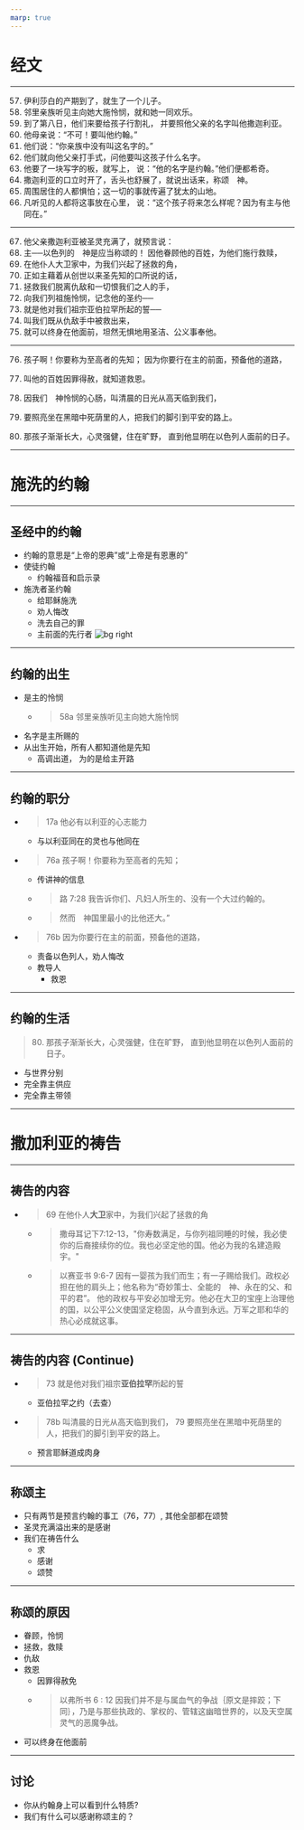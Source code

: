 ```yaml
---
marp: true
---
```


<style>
section {
    /* padding-left: 100px; */
    font-size: 220%;
}
</style>

# 经文
<!-- _class: invert -->

---
<style scoped>
section {
    font-size: 180%;
}
</style>

57.	伊利莎白的产期到了，就生了一个儿子。
58.	邻里亲族听见主向她大施怜悯，就和她一同欢乐。
59.	到了第八日，他们来要给孩子行割礼，
    并要照他父亲的名字叫他撒迦利亚。
60.	他母亲说：“不可！要叫他约翰。”
61.	他们说：“你亲族中没有叫这名字的。”
62.	他们就向他父亲打手式，问他要叫这孩子什么名字。
63.	他要了一块写字的板，就写上，
    说：“他的名字是约翰。”他们便都希奇。
64.	撒迦利亚的口立时开了，舌头也舒展了，就说出话来，称颂　神。
65.	周围居住的人都惧怕；这一切的事就传遍了犹太的山地。
66.	凡听见的人都将这事放在心里，
    说：“这个孩子将来怎么样呢？因为有主与他同在。”

---
<style scoped>
section {
    font-size: 180%;
}
</style>

67.	他父亲撒迦利亚被圣灵充满了，就预言说：
68.	主──以色列的　神是应当称颂的！
    因他眷顾他的百姓，为他们施行救赎，
69.	在他仆人大卫家中，为我们兴起了拯救的角，
70.	正如主藉着从创世以来圣先知的口所说的话，
71.	拯救我们脱离仇敌和一切恨我们之人的手，
72.	向我们列祖施怜悯，记念他的圣约──
73.	就是他对我们祖宗亚伯拉罕所起的誓──
74.	叫我们既从仇敌手中被救出来，
75.	就可以终身在他面前，坦然无惧地用圣洁、公义事奉他。

---
<style scoped>
section {
    font-size: 180%;
}
</style>

76.	孩子啊！你要称为至高者的先知；
    因为你要行在主的前面，预备他的道路，
77.	叫他的百姓因罪得赦，就知道救恩。

78.	因我们　神怜悯的心肠，叫清晨的日光从高天临到我们，
79.	要照亮坐在黑暗中死荫里的人，把我们的脚引到平安的路上。

80.	那孩子渐渐长大，心灵强健，住在旷野，
    直到他显明在以色列人面前的日子。

---
# 施洗的约翰
<!-- _class: invert -->
---

## 圣经中的约翰

* 约翰的意思是“上帝的恩典”或“上帝是有恩惠的”
* 使徒约翰
    * 约翰福音和启示录
* 施洗者圣约翰
    * 给耶稣施洗
    * 劝人悔改
    * 洗去自己的罪
    * 主前面的先行者
![bg right](2023-03-08-18-49-08.png)
<!--
提问还有哪些约翰
- 　　三、称呼马可的约翰(徒十二章12节)，即写马可福音的马可。
- 　　四、大祭司的亲族约翰(徒四章6节)。
- 　　五、彼得的父亲约翰，又称为约拿(约二十一章15节；太十六章17节)。
-->
---

## 约翰的出生
* 是主的怜悯
    * > 58a 邻里亲族听见主向她大施怜悯
* 名字是主所赐的
* 从出生开始，所有人都知道他是先知
    * 高调出道， 为的是给主开路
<!--
他必兴旺，我必衰微。 约 3：30
-->
---
<style scoped>
section {
    padding-left: 50px;
}
</style>

## 约翰的职分

* > 17a 他必有以利亚的心志能力
    * 与以利亚同在的灵也与他同在
* > 76a 孩子啊！你要称为至高者的先知；
    * 传讲神的信息
    * > 路 7:28 我告诉你们、凡妇人所生的、没有一个大过约翰的。
    * > 然而　神国里最小的比他还大。”
* > 76b 因为你要行在主的前面，预备他的道路，
    * 责备以色列人，劝人悔改
    * 教导人
        * 救恩

---

## 约翰的生活
> 80. 那孩子渐渐长大，心灵强健，住在旷野，
    直到他显明在以色列人面前的日子。
* 与世界分别
* 完全靠主供应
* 完全靠主带领

---
<!-- _class: invert -->
# 撒加利亚的祷告

---

## 祷告的内容
* > 69 在他仆人**大卫**家中，为我们兴起了拯救的角
    * > 撒母耳记下7:12-13，"你寿数满足，与你列祖同睡的时候，我必使你的后裔接续你的位。我也必坚定他的国。他必为我的名建造殿宇。"
    * > 以赛亚书 9:6-7 因有一婴孩为我们而生；有一子赐给我们。政权必担在他的肩头上；他名称为“奇妙策士、全能的　神、永在的父、和平的君”。 他的政权与平安必加增无穷。他必在大卫的宝座上治理他的国，以公平公义使国坚定稳固，从今直到永远。万军之耶和华的热心必成就这事。

---

## 祷告的内容 (Continue)
* > 73 就是他对我们祖宗**亚伯拉罕**所起的誓
    * 亚伯拉罕之约（去查）
* > 78b 叫清晨的日光从高天临到我们，
  > 79	要照亮坐在黑暗中死荫里的人，把我们的脚引到平安的路上。
    * 预言耶稣道成肉身

<!--
1	太初有道，道与　神同在，道就是　神。
2	这道太初与　神同在。
3	万物是藉着他造的；凡被造的，没有一样不是藉着他造的。
4	生命在他里头，这生命就是人的光。
5	光照在黑暗里，黑暗却不接受光。
-->
---

## 称颂主
* 只有两节是预言约翰的事工（76，77）, 其他全部都在颂赞
* 圣灵充满溢出来的是感谢
* 我们在祷告什么
    * 求
    * 感谢
    * 颂赞

<!--
乞求神帮助我们
感谢神帮助了我们
颂赞主的救恩
- 撒迦利亚还没有看见救恩就已经颂赞

求助帮我们更多认识主
叫我们有更大的信心
教导我们如何颂赞
-->
---

## 称颂的原因
* 眷顾，怜悯
* 拯救，救赎
* 仇敌
* 救恩
    * 因罪得赦免
    * > 以弗所书	6	:	12	因我们并不是与属血气的争战｛原文是摔跤；下同｝，乃是与那些执政的、掌权的、管辖这幽暗世界的，以及天空属灵气的恶魔争战。
* 可以终身在他面前

<!--
仇敌
- 敌国，特别是拜偶像的敌国（菲利士人，罗马人）
- 其实是应当是魔鬼
    - 不是与属血气的相争 （去查）
- 不是脱离世俗的权势
    - 而是脱离罪的权势，
    - 脱离魔鬼的掌控，
    - 而与神相交
-->

---

## 讨论

* 你从约翰身上可以看到什么特质?
* 我们有什么可以感谢称颂主的？

